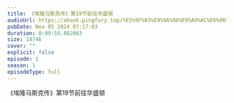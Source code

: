 ```yaml
---
title: 《埃隆马斯克传》第19节前往华盛顿
audioUrl: https://abook.pingfury.top/%E5%9F%83%E9%9A%86%E9%A9%AC%E6%96%AF%E5%85%8B%E4%BC%A0-20-%E7%AC%AC19%E8%8A%82%E5%89%8D%E5%BE%80%E5%8D%8E%E7%9B%9B%E9%A1%BF-cviwnm8x.mp3
pubDate: Nov 05 2024 07:17:03
duration: 0:09:59.882063
size: 18746
cover: ""
explicit: false
episode: 1
season: 1
episodeType: full
---
```

《埃隆马斯克传》第19节前往华盛顿